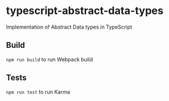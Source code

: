 # typescript-abstract-data-types
Implementation of Abstract Data types in TypeScript

## Build
`npm run build` to run Webpack build

## Tests
`npm run test` to run Karma
